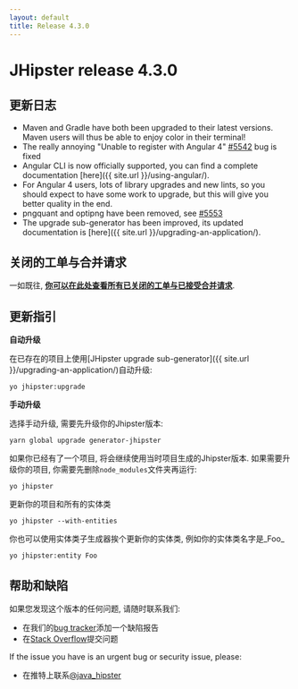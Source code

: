 ```yaml
---
layout: default
title: Release 4.3.0
---
```


JHipster release 4.3.0
==================

更新日志
----------

- Maven and Gradle have both been upgraded to their latest versions. Maven users will thus be able to enjoy color in their terminal!
- The really annoying "Unable to register with Angular 4" [#5542](https://github.com/jhipster/generator-jhipster/issues/5542) bug is fixed
- Angular CLI is now officially supported, you can find a complete documentation [here]({{ site.url }}/using-angular/).
- For Angular 4 users, lots of library upgrades and new lints, so you should expect to have some work to upgrade, but this will give you better quality in the end.
- pngquant and optipng have been removed, see [#5553](https://github.com/jhipster/generator-jhipster/issues/5553)
- The upgrade sub-generator has been improved, its updated documentation is [here]({{ site.url }}/upgrading-an-application/).

关闭的工单与合并请求
------------
一如既往, __[你可以在此处查看所有已关闭的工单与已接受合并请求](https://github.com/jhipster/generator-jhipster/issues?q=milestone%3A4.3.0+is%3Aclosed)__.

更新指引
------------

**自动升级**

在已存在的项目上使用[JHipster upgrade sub-generator]({{ site.url }}/upgrading-an-application/)自动升级:

```
yo jhipster:upgrade
```

**手动升级**

选择手动升级, 需要先升级你的Jhipster版本:

```
yarn global upgrade generator-jhipster
```

如果你已经有了一个项目, 将会继续使用当时项目生成的Jhipster版本.
如果需要升级你的项目, 你需要先删除`node_modules`文件夹再运行:

```
yo jhipster
```

更新你的项目和所有的实体类

```
yo jhipster --with-entities
```

你也可以使用实体类子生成器挨个更新你的实体类, 例如你的实体类名字是_Foo_

```
yo jhipster:entity Foo
```

帮助和缺陷
--------------

如果您发现这个版本的任何问题, 请随时联系我们:

- 在我们的[bug tracker](https://github.com/jhipster/generator-jhipster/issues?state=open)添加一个缺陷报告
- 在[Stack Overflow](http://stackoverflow.com/tags/jhipster/info)提交问题

If the issue you have is an urgent bug or security issue, please:

- 在推特上联系[@java_hipster](https://twitter.com/java_hipster)
